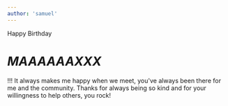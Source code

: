 ```yaml
---
author: 'samuel'
---
```

Happy Birthday <h1><b><i>MAAAAAAXXX</i></b></h1>!!! It always makes me happy when we meet, you've always been there for me and the community. Thanks for always being so kind and for your willingness to help others, you rock!
